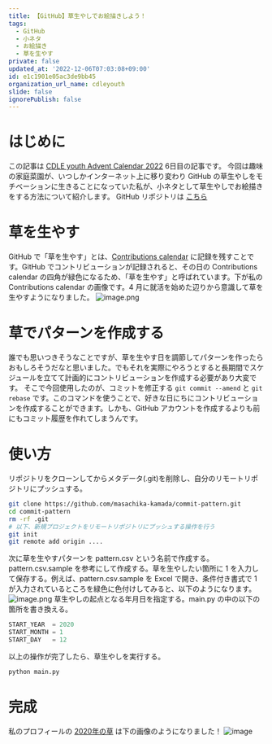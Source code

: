 ```yaml
---
title: 【GitHub】草生やしでお絵描きしよう！
tags:
  - GitHub
  - 小ネタ
  - お絵描き
  - 草を生やす
private: false
updated_at: '2022-12-06T07:03:08+09:00'
id: e1c1901e05ac3de9bb45
organization_url_name: cdleyouth
slide: false
ignorePublish: false
---
```

# はじめに

この記事は [CDLE youth Advent Calendar 2022](https://qiita.com/advent-calendar/2022/cdleyouth) 6日目の記事です。
今回は趣味の家庭菜園が、いつしかインターネット上に移り変わり GitHub の草生やしをモチベーションに生きることになっていた私が、小ネタとして草生やしでお絵描きをする方法について紹介します。
GitHub リポジトリは [こちら](https://github.com/masachika-kamada/commit-pattern)

# 草を生やす

GitHub で「草を生やす」とは、[Contributions calendar](https://docs.github.com/ja/account-and-profile/setting-up-and-managing-your-github-profile/managing-contribution-settings-on-your-profile/viewing-contributions-on-your-profile#contributions-calendar) に記録を残すことです。GitHub でコントリビューションが記録されると、その日の Contributions calendar の四角が緑色になるため、「草を生やす」と呼ばれています。下が私の Contributions calendar の画像です。4 月に就活を始めた辺りから意識して草を生やすようになりました。
![image.png](https://qiita-image-store.s3.ap-northeast-1.amazonaws.com/0/873482/59a52134-c0f7-a300-0d46-be6ed6622c21.png)

# 草でパターンを作成する

誰でも思いつきそうなことですが、草を生やす日を調節してパターンを作ったらおもしろそうだなと思いました。でもそれを実際にやろうとすると長期間でスケジュールを立てて計画的にコントリビューションを作成する必要があり大変です。
そこで今回使用したのが、コミットを修正する `git commit --amend` と `git rebase` です。このコマンドを使うことで、好きな日にちにコントリビューションを作成することができます。しかも、GitHub アカウントを作成するよりも前にもコミット履歴を作れてしまうんです。

# 使い方

リポジトリをクローンしてからメタデータ(.git)を削除し、自分のリモートリポジトリにプッシュする。
```bash
git clone https://github.com/masachika-kamada/commit-pattern.git
cd commit-pattern
rm -rf .git
# 以下、新規プロジェクトをリモートリポジトリにプッシュする操作を行う
git init
git remote add origin ....
```

次に草を生やすパターンを pattern.csv という名前で作成する。pattern.csv.sample を参考にして作成する。草を生やしたい箇所に 1 を入力して保存する。例えば、pattern.csv.sample を Excel で開き、条件付き書式で 1 が入力されているところを緑色に色付けしてみると、以下のようになります。
![image.png](https://qiita-image-store.s3.ap-northeast-1.amazonaws.com/0/873482/402cfd54-454d-54ad-09c7-8df586cb76de.png)
草生やしの起点となる年月日を指定する。main.py の中の以下の箇所を書き換える。
```python
START_YEAR  = 2020
START_MONTH = 1
START_DAY   = 12
```

以上の操作が完了したら、草生やしを実行する。
```bash
python main.py
```

# 完成

私のプロフィールの [2020年の草](https://github.com/masachika-kamada?tab=overview&from=2020-12-01&to=2020-12-31) は下の画像のようになりました！
![image](https://user-images.githubusercontent.com/63488322/201467797-101f3058-4419-4187-a48c-1edbc99ae7ad.png)
